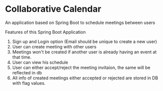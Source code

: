 # Collaborative Calendar
 An application based on Spring Boot to schedule meetings between users


Features of this Spring Boot Application

1. Sign up and Login option (Email should be unique to create a new user)
2. User can create meeting with other users
3. Meetings won't be created if another user is already having an event at that time.
4. User can view his schedule
5. User can either accept/reject the meeting invitaion, the same will be reflected in db
6. All info of created meetings either accepted or rejected are stored in DB with flag values.
